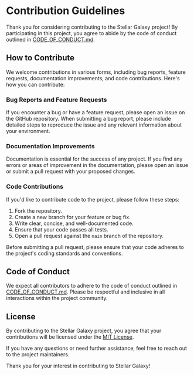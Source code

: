 # Contribution Guidelines

Thank you for considering contributing to the Stellar Galaxy project! By participating in this project, you agree to abide by the code of conduct outlined in [CODE_OF_CONDUCT.md](/CODE_OF_CONDUCT.md).

## How to Contribute

We welcome contributions in various forms, including bug reports, feature requests, documentation improvements, and code contributions. Here's how you can contribute:

### Bug Reports and Feature Requests

If you encounter a bug or have a feature request, please open an issue on the GitHub repository. When submitting a bug report, please include detailed steps to reproduce the issue and any relevant information about your environment.

### Documentation Improvements

Documentation is essential for the success of any project. If you find any errors or areas of improvement in the documentation, please open an issue or submit a pull request with your proposed changes.

### Code Contributions

If you'd like to contribute code to the project, please follow these steps:

1. Fork the repository.
2. Create a new branch for your feature or bug fix.
3. Write clear, concise, and well-documented code.
4. Ensure that your code passes all tests.
5. Open a pull request against the `main` branch of the repository.

Before submitting a pull request, please ensure that your code adheres to the project's coding standards and conventions.

## Code of Conduct

We expect all contributors to adhere to the code of conduct outlined in [CODE_OF_CONDUCT.md](/CODE_OF_CONDUCT.md). Please be respectful and inclusive in all interactions within the project community.

## License

By contributing to the Stellar Galaxy project, you agree that your contributions will be licensed under the [MIT License](LICENSE).

If you have any questions or need further assistance, feel free to reach out to the project maintainers.

Thank you for your interest in contributing to Stellar Galaxy!
